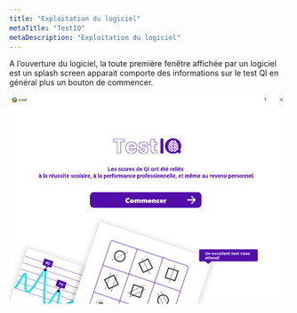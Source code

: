 ```yaml
---
title: "Exploitation du logiciel"
metaTitle: "TestIQ"
metaDescription: "Exploitation du logiciel"
---
```


A l’ouverture du logiciel, la toute première fenêtre affichée par un logiciel est un splash screen apparait comporte des informations sur le test QI en général plus un bouton de commencer.

![frame](https://github.com/z-sohaib/iq-documentation/blob/main/src/images/capture/intro.PNG?raw=true)

